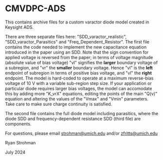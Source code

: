 # CMVDPC-ADS
This contains archive files for a custom varactor diode model created in Keysight ADS.

There are three separate files here: "SDD_varactor_realistic", "SDD_varactor_Parasitics" and "Freq_Dependent_Resistor".
The first file contains the code needed to implement the new capacitance equation introduced in the paper using an SDD. Note that the sign convention for applied voltage is reversed from the paper; in
terms of voltage magnitude (absolute value of bias voltage) "vl" signifies the **larger** boundary voltage of a subregion, and "vr" the **smaller** boundary voltage. Hence "vl" is the 
**left** endpoint of subregion in terms of positive bias voltage, and "vl" the **right** endpoint. 
The model is hard-coded to operate at a maximum reverse-bias voltage of 10 V with a variable sub-region step size. If your application or particular diode requires larger bias voltages,
the model can accomodate this by adding more "K_vrX" equations, editing the points of the main "Q(v)" equation and altering the values of the "Vmax" and "Vmin" parameters. Take care to make 
sure charge continuity is satisfied.

The second file contains the full diode model including parasitics, where the diode SDD and frequency-dependent resistance SDD (third file) are components.

For questions, please email
strohman@umich.edu  and/or
zfritts@umich.edu


Ryan Strohman 

July 2024
